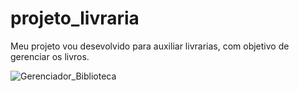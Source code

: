 # projeto_livraria
 Meu projeto vou desevolvido para auxiliar livrarias, com objetivo de gerenciar os livros. 
 
![Gerenciador_Biblioteca](https://github.com/educador/projeto_livraria/assets/3937688/da900a38-e596-4631-a036-61caea8a7559)
